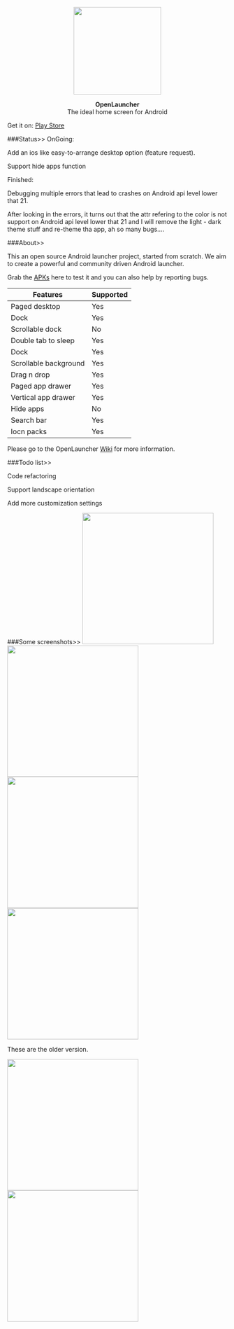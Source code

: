 
<p align="center"><img src="https://github.com/BennyKok/OpenLauncher/blob/master/launcher/src/main/res/mipmap-xxxhdpi/ic_launcher.png" width="200"></p>
<p align="center"><b>OpenLauncher</b> <br> The ideal home screen for Android</p>

Get it on: [Play Store](https://play.google.com/store/apps/details?id=com.benny.openlauncher)

###Status>>
OnGoing: 

Add an ios like easy-to-arrange desktop option (feature request).

Support hide apps function

Finished:

Debugging multiple errors that lead to crashes on Android api level lower that 21.

After looking in the errors, it turns out that the attr refering to the color is not support on Android api level lower that 21 and I will remove the light - dark theme stuff and re-theme tha app, ah so many bugs....

###About>>

This an open source Android launcher project, started from scratch. We aim to create a powerful and community driven Android launcher.

Grab the [APKs](https://drive.google.com/folderview?id=0Bzv4cvBCpP9SMjdlREprdU13U1k&usp=sharing) here to test it and you can also help by reporting bugs.

Features | Supported
------------ | -------------
Paged desktop | Yes
Dock | Yes
Scrollable dock | No
Double tab to sleep | Yes
Dock | Yes
Scrollable background | Yes
Drag n drop | Yes
Paged app drawer | Yes
Vertical app drawer | Yes
Hide apps | No
Search bar | Yes
Iocn packs | Yes


Please go to the OpenLauncher [Wiki](https://github.com/Benny-Kok/OpenLauncher/wiki) for more information.

###Todo list>>

Code refactoring

Support landscape orientation

Add more customization settings

###Some screenshots>>
<img src="https://github.com/Benny-Kok/OpenLauncher/blob/master/DisplayPictures/p2.jpg" width="300">
<img src="https://github.com/Benny-Kok/OpenLauncher/blob/master/DisplayPictures/p1.jpg" width="300">
<img src="https://github.com/Benny-Kok/OpenLauncher/blob/master/DisplayPictures/p3.jpg" width="300">
<img src="https://github.com/Benny-Kok/OpenLauncher/blob/master/DisplayPictures/p4.jpg" width="300">

These are the older version.

<img src="https://github.com/Benny-Kok/OpenLauncher/blob/master/DisplayPictures/Screenshot_2016-08-03-20-57-15.png" width="300">
<img src="https://github.com/Benny-Kok/OpenLauncher/blob/master/DisplayPictures/Screenshot_2016-08-03-20-57-26.png" width="300">


